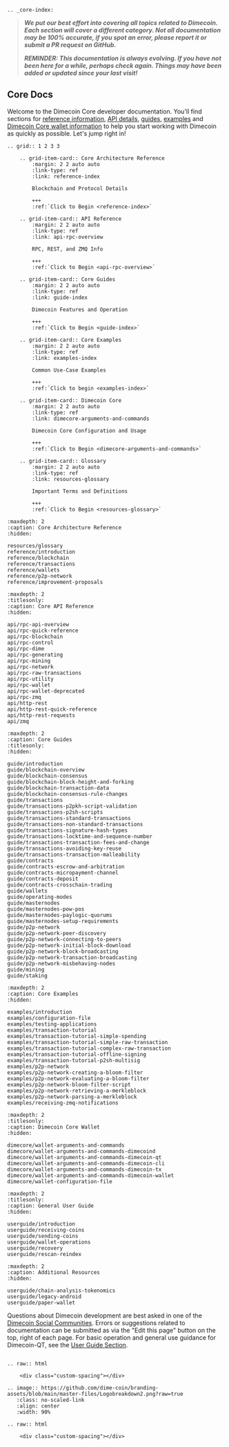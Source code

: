 ```{eval-rst}
.. _core-index:
```

> ***We put our best effort into covering all topics related to Dimecoin. Each section will cover a different category. Not all documentation may be 100% accurate, if you spot an error, please report it or submit a PR request on GitHub.***
>
> ***REMINDER: This documentation is always evolving. If you have not been here for a while, perhaps check again. Things may have been added or updated since your last visit!***

## Core Docs

Welcome to the Dimecoin Core developer documentation. You'll find sections for
[reference information](reference/introduction.md), [API
details](api/rpc-api-overview.md), [guides](guide/introduction.md),
[examples](examples/introduction.md) and [Dimecoin Core wallet
information](dimecore/wallet-arguments-and-commands.md) to help you start
working with Dimecoin as quickly as possible. Let's jump right in!

```{eval-rst}
.. grid:: 1 2 3 3

    .. grid-item-card:: Core Architecture Reference
        :margin: 2 2 auto auto
        :link-type: ref
        :link: reference-index
        
        Blockchain and Protocol Details 
        
        +++
        :ref:`Click to Begin <reference-index>`

    .. grid-item-card:: API Reference
        :margin: 2 2 auto auto
        :link-type: ref
        :link: api-rpc-overview
                
        RPC, REST, and ZMQ Info
        
        +++
        :ref:`Click to Begin <api-rpc-overview>`

    .. grid-item-card:: Core Guides
        :margin: 2 2 auto auto
        :link-type: ref
        :link: guide-index
        
        Dimecoin Features and Operation
        
        +++
        :ref:`Click to Begin <guide-index>`

    .. grid-item-card:: Core Examples
        :margin: 2 2 auto auto
        :link-type: ref
        :link: examples-index
        
        Common Use-Case Examples
        
        +++
        :ref:`Click to begin <examples-index>`

    .. grid-item-card:: Dimecoin Core
        :margin: 2 2 auto auto
        :link-type: ref
        :link: dimecore-arguments-and-commands
        
        Dimecoin Core Configuration and Usage
        
        +++
        :ref:`Click to Begin <dimecore-arguments-and-commands>`

    .. grid-item-card:: Glossary
        :margin: 2 2 auto auto
        :link-type: ref
        :link: resources-glossary
        
        Important Terms and Definitions
        
        +++
        :ref:`Click to Begin <resources-glossary>`
```

```{toctree}
:maxdepth: 2
:caption: Core Architecture Reference
:hidden:

resources/glossary
reference/introduction
reference/blockchain
reference/transactions
reference/wallets
reference/p2p-network
reference/improvement-proposals
```

```{toctree}
:maxdepth: 2
:titlesonly:
:caption: Core API Reference
:hidden:

api/rpc-api-overview
api/rpc-quick-reference
api/rpc-blockchain
api/rpc-control
api/rpc-dime
api/rpc-generating
api/rpc-mining
api/rpc-network
api/rpc-raw-transactions
api/rpc-utility
api/rpc-wallet
api/rpc-wallet-deprecated
api/rpc-zmq
api/http-rest
api/http-rest-quick-reference
api/http-rest-requests
api/zmq
```

```{toctree}
:maxdepth: 2
:caption: Core Guides
:titlesonly:
:hidden:

guide/introduction
guide/blockchain-overview
guide/blockchain-consensus
guide/blockchain-block-height-and-forking
guide/blockchain-transaction-data
guide/blockchain-consensus-rule-changes
guide/transactions
guide/transactions-p2pkh-script-validation
guide/transactions-p2sh-scripts
guide/transactions-standard-transactions
guide/transactions-non-standard-transactions
guide/transactions-signature-hash-types
guide/transactions-locktime-and-sequence-number
guide/transactions-transaction-fees-and-change
guide/transactions-avoiding-key-reuse
guide/transactions-transaction-malleability
guide/contracts
guide/contracts-escrow-and-arbitration
guide/contracts-micropayment-channel
guide/contracts-deposit
guide/contracts-crosschain-trading
guide/wallets
guide/operating-modes
guide/masternodes
guide/masternodes-pow-pos
guide/masternodes-paylogic-quorums
guide/masternodes-setup-requirements
guide/p2p-network
guide/p2p-network-peer-discovery
guide/p2p-network-connecting-to-peers
guide/p2p-network-initial-block-download
guide/p2p-network-block-broadcasting
guide/p2p-network-transaction-broadcasting
guide/p2p-network-misbehaving-nodes
guide/mining
guide/staking
```

```{toctree}
:maxdepth: 2
:caption: Core Examples
:hidden:

examples/introduction
examples/configuration-file
examples/testing-applications
examples/transaction-tutorial
examples/transaction-tutorial-simple-spending
examples/transaction-tutorial-simple-raw-transaction
examples/transaction-tutorial-complex-raw-transaction
examples/transaction-tutorial-offline-signing
examples/transaction-tutorial-p2sh-multisig
examples/p2p-network
examples/p2p-network-creating-a-bloom-filter
examples/p2p-network-evaluating-a-bloom-filter
examples/p2p-network-bloom-filter-script
examples/p2p-network-retrieving-a-merkleblock
examples/p2p-network-parsing-a-merkleblock
examples/receiving-zmq-notifications
```

```{toctree}
:maxdepth: 2
:titlesonly: 
:caption: Dimecoin Core Wallet
:hidden:

dimecore/wallet-arguments-and-commands
dimecore/wallet-arguments-and-commands-dimecoind
dimecore/wallet-arguments-and-commands-dimecoin-qt
dimecore/wallet-arguments-and-commands-dimecoin-cli
dimecore/wallet-arguments-and-commands-dimecoin-tx
dimecore/wallet-arguments-and-commands-dimecoin-wallet
dimecore/wallet-configuration-file
```

```{toctree}
:maxdepth: 2
:titlesonly: 
:caption: General User Guide
:hidden:

userguide/introduction
userguide/receiving-coins
userguide/sending-coins
userguide/wallet-operations
userguide/recovery
userguide/rescan-reindex
```

```{toctree}
:maxdepth: 2
:caption: Additional Resources
:hidden:

userguide/chain-analysis-tokenomics
userguide/legacy-android
userguide/paper-wallet
```

Questions about Dimecoin development are best asked in one of the [Dimecoin Social
Communities](https://dimecoinnetwork.com/socials). Errors or suggestions related to
documentation can be submitted as via the "Edit this page" button on the top,
right of each page. For basic operation and general use guidance for Dimecoin-QT, see the [User Guide Section](../user-guide/introduction.md).

```{eval-rst}

.. raw:: html

    <div class="custom-spacing"></div>

.. image:: https://github.com/dime-coin/branding-assets/blob/main/master-files/Logobreakdown2.png?raw=true
   :class: no-scaled-link
   :align: center
   :width: 90%

.. raw:: html

    <div class="custom-spacing"></div>


```
